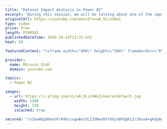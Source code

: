 ```yaml
---
title: "Dataset Impact Analysis in Power BI"
excerpt: "During this session, we will be talking about one of the important concept of Power BI Service which is - Dataset Impact Analysis.  Sometimes, there are scenarios where we have so many datasets available in the Workspace and we don't know which are the dependent  reports or dashboards for the created"
originalUrl: https://youtube.com/watch?v=aA_VLisVWxI
type: video
price: Free
length: PT4M58S
publishedDateTime: 2020-10-14T13:37:43Z
heat: 50

featuredContent: "<iframe width=\"800\" height=\"500\" frameborder=\"0\" src=\"https://www.youtube.com/embed/aA_VLisVWxI\" allow=\"accelerometer; autoplay; encrypted-media; gyroscope; picture-in-picture\" allowfullscreen></iframe>"

provider:
  name: Dhruvin Shah
  domain: youtube.com

topics:
  - Power BI

images:
  - url: https://i.ytimg.com/vi/aA_VLisVWxI/maxresdefault.jpg
    width: 1280
    height: 720
    isCached: true

secured: "/v2bwAEgd6mvGFrR4VLcogwBncDLZJONwsKhf6OjnBFQgRiZ/2OuxA+gKdpAoPFQqDJQOCZX241gWQ4u37YKSNa7wEg32kUFBGvb5eRzL9YHCYckI6dJjrqi7nnJ/VUW4q/BBCDuOl0KTvw42SlgCgRwH7jSqkyt0PnjrQNOzU5B9hiN7fQk7DNLIfF1PpkNcpw88xCnOjAuii5Kb8ADgYsQWTbUurKJpa2Al5H45/BKmWcTr+QU+Id7eYLuPQ5MlPE1gIfpINjenhl+INcKZGZwKNTsLECqorTLIdLgdy2vOAKpakpkP5q/aV77r6A546D15Xzh56+LZLfWlXb0luqVloI1iROUT8dWhBbOL8VYRasrq2jFYSYE4e6Rmwh+r7qDyiMTSsaz2UpPFwxS5kBburDHN2OBryNmYq+ZxpE=;VkmietfMZ/W/BLVd7d6g1A=="
---
```


